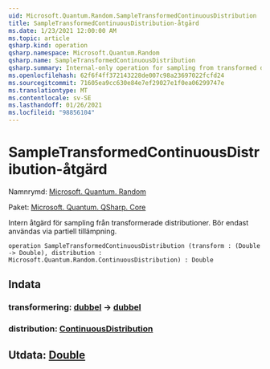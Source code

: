 ```yaml
---
uid: Microsoft.Quantum.Random.SampleTransformedContinuousDistribution
title: SampleTransformedContinuousDistribution-åtgärd
ms.date: 1/23/2021 12:00:00 AM
ms.topic: article
qsharp.kind: operation
qsharp.namespace: Microsoft.Quantum.Random
qsharp.name: SampleTransformedContinuousDistribution
qsharp.summary: Internal-only operation for sampling from transformed distributions. Should only be used via partial application.
ms.openlocfilehash: 62f6f4ff372143228de007c98a23697022fcfd24
ms.sourcegitcommit: 71605ea9cc630e84e7ef29027e1f0ea06299747e
ms.translationtype: MT
ms.contentlocale: sv-SE
ms.lasthandoff: 01/26/2021
ms.locfileid: "98856104"
---
```

# <a name="sampletransformedcontinuousdistribution-operation"></a>SampleTransformedContinuousDistribution-åtgärd

Namnrymd: [Microsoft. Quantum. Random](xref:Microsoft.Quantum.Random)

Paket: [Microsoft. Quantum. QSharp. Core](https://nuget.org/packages/Microsoft.Quantum.QSharp.Core)


Intern åtgärd för sampling från transformerade distributioner.
Bör endast användas via partiell tillämpning.

```qsharp
operation SampleTransformedContinuousDistribution (transform : (Double -> Double), distribution : Microsoft.Quantum.Random.ContinuousDistribution) : Double
```


## <a name="input"></a>Indata

### <a name="transform--double---double"></a>transformering: [dubbel](xref:microsoft.quantum.lang-ref.double) -> [dubbel](xref:microsoft.quantum.lang-ref.double)




### <a name="distribution--continuousdistribution"></a>distribution: [ContinuousDistribution](xref:Microsoft.Quantum.Random.ContinuousDistribution)





## <a name="output--double"></a>Utdata: [Double](xref:microsoft.quantum.lang-ref.double)

